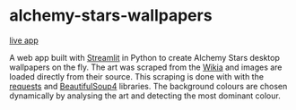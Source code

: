 # alchemy-stars-wallpapers
[live app](https://alchemy-stars-wallpapers.herokuapp.com/)

A web app built with [Streamlit](https://www.streamlit.io/) in Python to create Alchemy Stars desktop wallpapers on the fly.
The art was scraped from the [Wikia](https://alchemystars.fandom.com/wiki/Category:Characters) and images are loaded directly from their source. This scraping is done with with the [requests](https://pypi.org/project/requests/) and [BeautifulSoup4](https://pypi.org/project/beautifulsoup4/) libraries.
The background colours are chosen dynamically by analysing the art and detecting the most dominant colour.